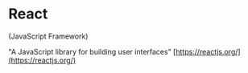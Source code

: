 # React

(JavaScript Framework)

"A JavaScript library for building user interfaces"
[https://reactjs.org/](https://reactjs.org/)
